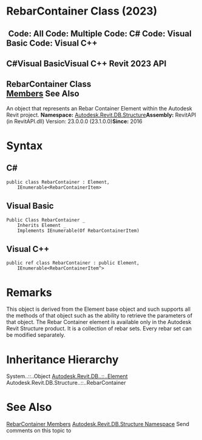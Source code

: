 # RebarContainer Class (2023)

﻿
 Code: All Code: Multiple Code: C# Code: Visual Basic Code: Visual C++   
---  
C#Visual BasicVisual C++
Revit 2023 API  
---  
RebarContainer Class  
[Members](03894197-b9bb-e4ed-0f92-ad104ed9688e.md "RebarContainer Members") See Also  
---  
An object that represents an Rebar Container Element within the Autodesk Revit project. 
**Namespace:** [Autodesk.Revit.DB.Structure](d586b341-f687-9d90-e96d-255806b7d4fc.md "Autodesk.Revit.DB.Structure Namespace")**Assembly:** RevitAPI (in RevitAPI.dll) Version: 23.0.0.0 (23.1.0.0)**Since:** 2016 
# Syntax
C#  
---  
```text
public class RebarContainer : Element, 
	IEnumerable<RebarContainerItem>
```
  
Visual Basic  
---  
```text
Public Class RebarContainer _
	Inherits Element _
	Implements IEnumerable(Of RebarContainerItem)
```
  
Visual C++  
---  
```text
public ref class RebarContainer : public Element, 
	IEnumerable<RebarContainerItem^>
```
  
# Remarks
This object is derived from the Element base object and such supports all the methods of that object such as the ability to retrieve the parameters of that object. The Rebar Container element is available only in the Autodesk Revit Structure product. It is a collection of rebar sets. Every rebar set can be modified separately. 
# Inheritance Hierarchy
System..::..Object [Autodesk.Revit.DB..::..Element](eb16114f-69ea-f4de-0d0d-f7388b105a16.md "Element Class") Autodesk.Revit.DB.Structure..::..RebarContainer
# See Also
[RebarContainer Members](03894197-b9bb-e4ed-0f92-ad104ed9688e.md "RebarContainer Members")
[Autodesk.Revit.DB.Structure Namespace](d586b341-f687-9d90-e96d-255806b7d4fc.md "Autodesk.Revit.DB.Structure Namespace")
Send comments on this topic to 